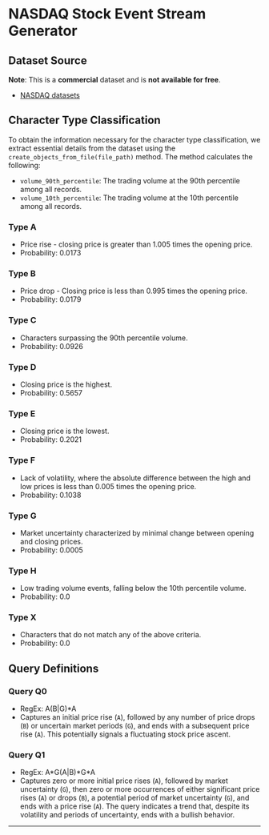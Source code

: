 # NASDAQ Stock Event Stream Generator

## Dataset Source

**Note**: This is a **commercial** dataset and is **not available for free**.

- [NASDAQ datasets](https://data.nasdaq.com/)


## Character Type Classification

To obtain the information necessary for the character type classification, we extract essential details from the dataset using the `create_objects_from_file(file_path)` method. The method calculates the following:

- `volume_90th_percentile`: The trading volume at the 90th percentile among all records.
- `volume_10th_percentile`: The trading volume at the 10th percentile among all records.

### Type A
- Price rise - closing price is greater than 1.005 times the opening price.
- Probability: 0.0173

### Type B
- Price drop - Closing price is less than 0.995 times the opening price.
- Probability: 0.0179

### Type C
- Characters surpassing the 90th percentile volume.
- Probability: 0.0926

### Type D
- Closing price is the highest.
- Probability: 0.5657

### Type E
- Closing price is the lowest.
- Probability: 0.2021

### Type F
- Lack of volatility, where the absolute difference between the high and low prices is less than 0.005 times the opening price.
- Probability: 0.1038

### Type G
- Market uncertainty characterized by minimal change between opening and closing prices.
- Probability: 0.0005

### Type H
- Low trading volume events, falling below the 10th percentile volume.
- Probability: 0.0

### Type X
- Characters that do not match any of the above criteria.
- Probability: 0.0

## Query Definitions

### Query Q0
- RegEx: A(B|G)\*A
- Captures an initial price rise (`A`), followed by any number of price drops (`B`) or uncertain market periods (`G`), and ends with a subsequent price rise (`A`). This potentially signals a fluctuating stock price ascent.

### Query Q1
- RegEx: A\*G(A|B)\*G\*A
- Captures zero or more initial price rises (`A`), followed by market uncertainty (`G`), then zero or more occurrences of either significant price rises (`A`) or drops (`B`), a potential period of market uncertainty (`G`), and ends with a price rise (`A`). The query indicates a trend that, despite its volatility and periods of uncertainty, ends with a bullish behavior.

---
